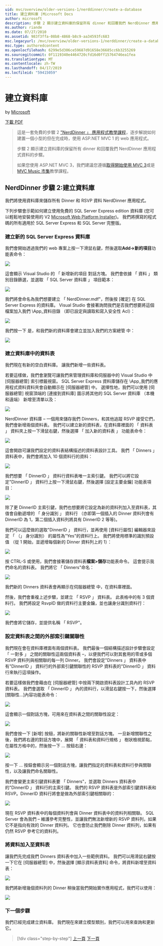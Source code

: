 ```yaml
---
uid: mvc/overview/older-versions-1/nerddinner/create-a-database
title: 建立資料庫 |Microsoft Docs
author: microsoft
description: 步驟 2 顯示建立資料庫的保留所有 dinner 和回覆我們 NerdDinner 應用程式資料的步驟。
ms.author: riande
ms.date: 07/27/2010
ms.assetid: 983f3ffa-08b8-4868-b8c9-aa34593fc683
msc.legacyurl: /mvc/overview/older-versions-1/nerddinner/create-a-database
msc.type: authoredcontent
ms.openlocfilehash: 6299e5d306ce59687d91658e36685cc6b3255269
ms.sourcegitcommit: 0f1119340e4464720cfd16d0ff15764746ea1fea
ms.translationtype: MT
ms.contentlocale: zh-TW
ms.lasthandoff: 04/17/2019
ms.locfileid: "59415059"
---
```

# <a name="create-a-database"></a>建立資料庫

by [Microsoft](https://github.com/microsoft)

[下載 PDF](http://aspnetmvcbook.s3.amazonaws.com/aspnetmvc-nerdinner_v1.pdf)

> 這是一套免費的步驟 2 ["NerdDinner 」 應用程式教學課程](introducing-the-nerddinner-tutorial.md)，逐步解說如何建置一個小型的但在完成時，使用 ASP.NET MVC 1 的 web 應用程式。
> 
> 步驟 2 顯示建立資料庫的保留所有 dinner 和回覆我們 NerdDinner 應用程式資料的步驟。
> 
> 如果您使用 ASP.NET MVC 3，我們建議您遵循[取得開始使用 MVC 3](../../older-versions/getting-started-with-aspnet-mvc3/cs/intro-to-aspnet-mvc-3.md)或是[MVC Music 市集](../../older-versions/mvc-music-store/mvc-music-store-part-1.md)教學課程。


## <a name="nerddinner-step-2-creating-the-database"></a>NerdDinner 步驟 2:建立資料庫

我們將使用資料庫來儲存所有 Dinner 和 RSVP 資料 NerdDinner 應用程式。

下列步驟會示範如何建立使用免費的 SQL Server Express edition 資料庫 (您可以輕鬆地安裝使用的 V2 [Microsoft Web Platform Installer](https://www.microsoft.com/web/downloads/platform.aspx))。 我們將撰寫的程式碼的所有適用於 SQL Server Express 和 SQL Server 完整版。

### <a name="creating-a-new-sql-server-express-database"></a>建立新的 SQL Server Express 資料庫

我們會開始透過我們的 web 專案上按一下滑鼠右鍵，然後選取**Add-&gt;新的項目**功能表命令：

![](create-a-database/_static/image1.png)

這會顯示 Visual Studio 的 「 新增新的項目 對話方塊。 我們會依據 「 資料 」 類別目錄篩選，並選取 「 SQL Server 資料庫 」 項目範本：

![](create-a-database/_static/image2.png)

我們將會命名為我們想要建立 「 NerdDinner.mdf"，然後按 [確定] 在 SQL Server Express 的資料庫。 Visual Studio 會接著詢問我們是否我們想要將這個檔案加入我們 \App\_資料目錄 （即已設定與讀取和寫入安全性 Acl）：

![](create-a-database/_static/image3.png)

我們按一下 是，和我們新的資料庫會建立並加入我們的方案總管 中：

![](create-a-database/_static/image4.png)

### <a name="creating-tables-within-our-database"></a>建立資料庫中的資料表

我們現在有新的空白資料庫。 讓我們新增一些資料表。

若要這樣做，我們會瀏覽可讓我們來管理資料庫和伺服器中的 Visual Studio 中 [伺服器總管] 索引標籤視窗。 SQL Server Express 資料庫儲存在 \App\_我們的應用程式資料資料夾會自動顯示在 [伺服器總管] 中。 選擇性地，我們可以使用 [伺服器總管] 視窗頂端的 [連接到資料庫] 圖示將其他的 SQL Server 資料庫 （本機和遠端） 新增至清單以及：

![](create-a-database/_static/image5.png)

NerdDinner 資料庫 – 一個用來儲存我們 Dinners，和其他追蹤 RSVP 接受它們，我們會新增兩個資料表。 我們可以建立新的資料表，在資料庫裡面的 「 資料表 」 資料夾上按一下滑鼠右鍵，然後選擇 「 加入新的資料表 」 功能表命令：

![](create-a-database/_static/image6.png)

這會開啟可讓我們設定的資料表結構描述的資料表設計工具。 我們 「 Dinners 」 資料表中，我們會將加入 10 個資料行的資料：

![](create-a-database/_static/image7.png)

我們想要 「 DinnerID 」 資料行資料表唯一主索引鍵。 我們可以將它設定"DinnerID 」 資料行上按一下滑鼠右鍵，然後選擇 [設定主要金鑰] 功能表項目：

![](create-a-database/_static/image8.png)

除了更 DinnerID 主索引鍵，我們也想要將它設定為新的資料列加入至資料表，其值會自動遞增的 「 身分識別 」 資料行 （亦即第一個插入的 Dinner 資料列會有 DinnerID 為 1，第二個插入資料列將具有 DinnerID 2 等等)。

我們可以這麼做的選取"DinnerID 」 資料行，並再使用 [資料行屬性] 編輯器來設定 「 （」 身分識別） 的屬性為"Yes"的資料行上。 我們將使用標準的識別預設值 （從 1 開始，並遞增每個新的 Dinner 資料列上的 1）：

![](create-a-database/_static/image9.png)

按 CTRL-S 或使用，我們會接著儲存資料表**檔案&gt;儲存**功能表命令。 這會提示我們命名的資料表。 我們將它 「 Dinners"命名：

![](create-a-database/_static/image10.png)

我們新的 Dinners 資料表會再顯示在伺服器總管 中，在資料庫裡面。

然後，我們會重複上述步驟，並建立 「 RSVP 」 資料表。 此表格中的有 3 個資料行。 我們將設定 RsvpID 做的資料行主要金鑰，並也讓身分識別資料行：

![](create-a-database/_static/image11.png)

我們會將它儲存，並提供名稱 「 RSVP"。

### <a name="setting-up-a-foreign-key-relationship-between-tables"></a>設定資料表之間的外部索引鍵關聯性

我們現在會在資料庫裡面有兩個資料表。 我們最後一個結構描述設計步驟會設定 「 一對多 」 之間的關聯性這兩個資料表 –，以便我們可以對其套用的零或多個 RSVP 資料列與相關聯的每一列 Dinner。 我們會設定"Dinners 」 資料表中有"DinnerID 」 資料行的外部索引鍵關聯性的 RSVP 資料表的"DinnerID 」 資料行來執行這項操作。

若要這樣做我們會藉由在 [伺服器總管] 中按兩下開啟資料表設計工具內的 RSVP 資料表。 我們會選取 「 DinnerID 」 內的資料行，以滑鼠右鍵按一下，然後選擇 [關聯性...]內容功能表命令：

![](create-a-database/_static/image12.png)

這會顯示一個對話方塊，可用來在資料表之間的關聯性設定：

![](create-a-database/_static/image13.png)

我們會按一下 [新增] 按鈕，將新的關聯性新增至對話方塊。 一旦新增關聯性之後，我們將右邊的對話方塊中，展開 「 資料表和資料行規格 」 樹狀檢視節點，在屬性方格中的，然後按一下 ... 按鈕右邊：

![](create-a-database/_static/image14.png)

按一下 ... 按鈕會顯示另一個對話方塊，讓我們指定的資料表和資料行參與關聯性，以及讓我們命名關聯性。

我們會變更主索引鍵資料表要 「 Dinners"，並選取 Dinners 資料表中的"DinnerID 」 資料行的主索引鍵。 我們的 RSVP 資料表是外部索引鍵資料表和 RSVP。DinnerID 資料行將會是做為外部索引鍵相關聯的：

![](create-a-database/_static/image15.png)

現在 RSVP 資料表中的每個資料列會與 Dinner 資料表中的資料列相關聯。 SQL Server 會為我們 – 維護參考完整性，並讓我們無法新增新的 RSVP 資料列，如果它不是指向有效的 Dinner 資料列。 它也會防止我們刪除 Dinner 資料列，如果有仍然 RSVP 參考它的資料列。

### <a name="adding-data-to-our-tables"></a>將資料加入至資料表

讓我們先完成我們 Dinners 資料表中加入一些範例資料。 我們可以用滑鼠右鍵按一下它在 [伺服器總管] 中，然後選擇 [顯示資料表資料] 命令，將資料新增至資料表：

![](create-a-database/_static/image16.png)

我們將新增幾個資料列的 Dinner 稍後當我們開始實作應用程式，我們可以使用：

![](create-a-database/_static/image17.png)

### <a name="next-step"></a>下一個步驟

我們已經完成建立資料庫。 我們現在來建立模型類別，我們可以用來查詢和更新它。

> [!div class="step-by-step"]
> [上一頁](create-a-new-aspnet-mvc-project.md)
> [下一頁](build-a-model-with-business-rule-validations.md)
